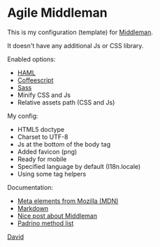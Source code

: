 Agile Middleman
===============

This is my configuration (template) for [Middleman](http://middlemanapp.com). 

It doesn't have any additional Js or CSS library.

Enabled options:

* [HAML](http://haml.info)
* [Coffeescript](http://coffeescript.org)
* [Sass](http://sass-lang.com)
* Minify CSS and Js
* Relative assets path (CSS and Js)

My config:

* HTML5 doctype
* Charset to UTF-8
* Js at the bottom of the body tag
* Added favicon (png)
* Ready for mobile
* Specified language by default (I18n.locale)
* Using some tag helpers


Documentation:

* [Meta elements from Mozilla (MDN)](https://developer.mozilla.org/en-US/docs/Web/HTML/Element/meta)
* [Markdown](http://daringfireball.net/projects/markdown/basics)
* [Nice post about Middleman](http://benfrain.com/understanding-middleman-the-static-site-generator-for-faster-prototyping)
* [Padrino method list](http://www.padrinorb.com/api/method_list.html)

[David](www.dpzaba.com)